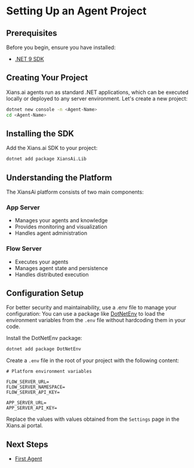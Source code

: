 # Setting Up an Agent Project

## Prerequisites

Before you begin, ensure you have installed:

- [.NET 9 SDK](https://dotnet.microsoft.com/en-us/download/dotnet/9.0)

## Creating Your Project

Xians.ai agents run as standard .NET applications, which can be executed locally or deployed to any server environment. Let's create a new project:

```bash
dotnet new console -n <Agent-Name>
cd <Agent-Name>
```

## Installing the SDK

Add the Xians.ai SDK to your project:

```bash
dotnet add package XiansAi.Lib
```

## Understanding the Platform

The XiansAi platform consists of two main components:

### App Server

- Manages your agents and knowledge
- Provides monitoring and visualization
- Handles agent administration

### Flow Server

- Executes your agents
- Manages agent state and persistence
- Handles distributed execution

## Configuration Setup

For better security and maintainability, use a .env file to manage your configuration:
You can use a package like [DotNetEnv](https://github.com/tonerdo/dotnet-env) to load the environment variables from the `.env` file without hardcoding them in your code.

Install the DotNetEnv package:

```bash
dotnet add package DotNetEnv
```

Create a `.env` file in the root of your project with the following content:

``` .env
# Platform environment variables

FLOW_SERVER_URL=
FLOW_SERVER_NAMESPACE=
FLOW_SERVER_API_KEY=

APP_SERVER_URL=
APP_SERVER_API_KEY=
```

Replace the values with values obtained from the `Settings` page in the Xians.ai portal.

## Next Steps

- [First Agent](2-first-agent.md)
